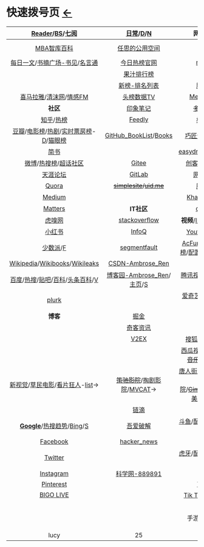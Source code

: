 <style type="text/css">
#content {margin-left: 10%;}
#content table {width:1300px;}
</style>
# 快速拨号页  [←](https://ambroseren.github.io/test/indexes.html)

| [Reader](Library/BookListsOne.md)/[BS](Library/BookSearch.md)/[七阅](https://www.7sbook.com/index/disk/index.html) | [日常](https://ambroseren.github.io/test/indexes.html)/[D](Data/DataRank.md)/[N](https://shouku123.com/rensi) | 网络公开课 | 算法社区 |
|:---:|:---:|:---:|:---:|
| [MBA智库百科](https://wiki.mbalib.com/wiki/首页) | [任思的公用空间](http://rensi.ys168.com/) | [imooc](https://www.imooc.com/course/list) | [LeetCode](https://leetcode.com/problemset/all/)/[LeetCode-cn](https://leetcode-cn.com/problemset/all/) |
| [每日一文](https://meiriyiwen.com/random)/[书摘广场-书见](https://memo.bookfere.com/community/posts/all)/[名言通](https://www.mingyantong.com/) | [今日热榜官网](https://tophub.today/) | [mooc.cn](https://www.cmooc.com/course) | []() |
| []() | [果汁排行榜](http://guozhivip.com/rank/) | [实验楼](https://www.lanqiao.cn/courses/) | [Project Euler](https://projecteuler.net/archives) |
| []() | [新榜-排名列表](https://www.newrank.cn/public/info/list.html) | [脚本之家](https://www.jb51.net/list/index_1.htm) | [Programming Praxis](https://programmingpraxis.com/) |
| [喜马拉雅](https://www.ximalaya.com/my/subscribed/)/[清沫网](https://www.qingmo.net/)/[情感FM](https://www.qingmo.net/qingganfm) | [头榜数据TV](http://www.toubang.tv/anchor/mutile.html) | [Meet Guru99](https://www.guru99.com/) | __工具__ |
| __社区__ | [印象笔记](https://app.yinxiang.com/Home.action) | ~~[多贝公开课](http://www.duobei.com/)~~ | [epub.liumingye](https://epub.liumingye.cn/) |
| [知乎](https://www.zhihu.com/people/RS101202303/following)/[热榜](https://www.zhihu.com/hot) | [Feedly](https://feedly.com/) | [极客学院](https://www.jikexueyuan.com/) | [MYFREEMP3](http://tool.liumingye.cn/music/?page=audioPage&type=migu&name=The%20Ludlows) |
| [豆瓣](https://www.douban.com/people/AmbroseRen/)/[电影榜](https://movie.douban.com/)/[热剧](https://movie.douban.com/tv/#!type=tv&tag=%E7%83%AD%E9%97%A8&sort=recommend&page_limit=20&page_start=0)/[实时票房榜](https://www.endata.com.cn/BoxOffice/BO/RealTime/reTimeBO.html)-[D](https://ys.endata.cn/BoxOffice/Ranking)/[猫眼榜](https://piaofang.maoyan.com/dashboard) | [GitHub_BookList](https://github.com/AmbroseRen/test/blob/master/Library/BookListsOne.md)/[Books](https://github.com/AmbroseRen/Picture/tree/master/book/Society) | [巧匠课堂-Adobe](https://www.2qj.com/) | [BookReader](https://ztftrue.github.io/BookReader/) |
| [简书](https://www.jianshu.com/subscriptions#/timeline) | []() | [easydrawingtutorials](https://www.easydrawingtutorials.com/index.php/disney/81-draw-mickey-mouse) | [Neat Reader](https://www.neat-reader.cn/webapp#/) |
| [微博](https://weibo.com/3626507391/follow)/[热搜榜](https://s.weibo.com/top/summary)/[超话社区](https://huati.weibo.cn/discovery/super) | [Gitee](https://gitee.com/) | [创客贴_平面设计](https://www.chuangkit.com/designtools/designindex) | [PDF在线阅读器](https://web.jisupdf.com/) |
| [天涯论坛](https://bbs.tianya.cn/) | [GitLab](https://gitlab.com/ambroserencn) | [网易公开课](https://open.163.com/khan/) | [oneNote笔记本-微软](https://www.onenote.com/notebooks?auth=1&nf=1&fromAR=1) |
| [Quora](https://www.quora.com/) | ~~[simplesite](http://ambroseren.simplesite.com/)/[uid.me](http://uid.me/ren_si1#)~~ | [腾讯课堂](https://ke.qq.com/) | [catbox](https://catbox.moe/user/login.php) |
| [Medium](https://medium.com/) | []() | [Khan Academy](https://www.khanacademy.org/) | [在线翻译](https://fanyi.youdao.com/) |
| [Matters](https://matters.news/) | __IT社区__ | [coursera](https://www.coursera.org/browse/computer-science) | [刘明野的工具箱](https://tool.liumingye.cn/) |
| [虎嗅网](https://www.huxiu.com/) | [stackoverflow](https://stackoverflow.com/) | __视频__/[IMDb](https://m.imdb.com/)/[Ranking](https://www.boxofficemojo.com/weekly/) | [MD格式在线排版](https://md.phodal.com/) |
| [小红书](https://www.xiaohongshu.com/explore) | [InfoQ](https://www.infoq.cn/) | [Youtube](https://www.youtube.com/)/[媒体库](https://www.youtube.com/feed/library) | [AnywhereAnything](http://lackar.com/aa/) |
| [少数派](https://sspai.com/)/[F](Library/Forum.md) | [segmentfault](https://segmentfault.com/u/ambroseren/users/following) | [AcFun](https://www.acfun.cn/)/[哔哩哔哩](https://space.bilibili.com/352834482/fans/follow)/[热榜](https://www.bilibili.com/v/popular/rank/all)/[配置](https://link.bilibili.com/p/center/index#/my-room/start-live)/[我的b站直播](https://live.bilibili.com/22653502) | [QQ邮箱](https://mail.qq.com/)/[万年历](https://wannianrili.bmcx.com/)/[12306](https://kyfw.12306.cn/otn/leftTicket/init) |
| [Wikipedia](https://www.wikipedia.org/)/[Wikibooks](https://www.wikibooks.org/)/[Wikileaks](https://wikileaks.org/What-is-WikiLeaks.html) | [CSDN-Ambrose_Ren](https://blog.csdn.net/Ambrose_Ren) | []() | [高德地图](https://www.amap.com/)/[百度地图](https://map.baidu.com/) |
| [百度](https://www.baidu.com/)/[热搜](https://top.baidu.com/board)/[贴吧](https://tieba.baidu.com/index.html)/[百科](https://baike.baidu.com/usercenter/lemmas#favorites)/[头条百科](https://www.baike.com/)/[V](https://baike.baidu.com/vbaike#gallary) | [博客园-Ambrose_Ren](https://www.cnblogs.com/rensi/)/[主页](https://home.cnblogs.com/u/rensi/)/[S](https://zzk.cnblogs.com/s/blogpost) | [腾讯视频](https://v.qq.com/biu/u/playlist)/[热榜](https://v.qq.com/biu/ranks/?t=hotsearch)/[体育](https://live.qq.com/match)/[电竞](https://egame.qq.com/gamelist) | [阿里云盘](https://www.aliyundrive.com/drive/)/[百度网盘](https://pan.baidu.com/disk/home)/[C](Data/Clouder.md) |
| [plurk](https://www.plurk.com/AmbroseRenCN) | []() | [爱奇艺](https://www.iqiyi.com/u/fav)/[风云榜](https://www.iqiyi.com/ranks1/home)/[国际站](https://www.iq.com/)/[收藏](https://www.iq.com/personal?type=favorite) | []() |
| __博客__ | [掘金](https://juejin.cn/) | [优酷网](https://user.youku.com/page/usc/fav?theme=) | []() |
| []() | [奇客资讯](https://www.solidot.org/) | [芒果TV](https://i.mgtv.com/my/looklist) | __新手基础自学__ |
| []() | [V2EX](https://www.v2ex.com/?tab=tech) | [搜狐](https://my.tv.sohu.com/i/bookmark)/[PPTV](https://www.pptv.com/)-[收藏](https://usercenter.pptv.com/web/user/collection) | [菜鸟教程](https://www.runoob.com/) |
| []() | []() | [西瓜视频](https://www.ixigua.com/my/favorite)/[咪咕体育](https://www.miguvideo.com/mgs/website/prd/personalCenter.html#/collect)-~~[音乐](https://music.migu.cn/v3/my/playlist)-[播放](https://music.migu.cn/v3/music/player/audio)~~/[乐视](http://i.le.com/playrecord#favorite) | →[CCTV直播](https://tv.cctv.com/live/)/~~[电视直播](http://www.hao5.net/)~~/[一](http://www.tvyan.com/)/[二](https://www.chaojidianshi.net/) |
| [新视觉](https://www.ixinshijue.com/)/[草民电影](https://www.cmdy555.com/)/[看片狂人](https://www.kpkuang.com/)-[list](https://listed.to/p/l1PbMlAK7g)→ | ~~[策驰影院](http://www.cechiyy5.com/)~~/[掏剧影院](https://www.taojuyb.com/)/[MVCAT](https://www.mvcat.com/)→ | [唐人街](https://www.tangrenjie.tv/)/[片库](https://www.mypianku.net/)-[list](https://www.pianku.tv/)/[努努影院](https://www.nunuyy.cc/)/~~[Gimy](https://gimy.app/)~~/[GimyTV](https://gimytv.com/)/[91美剧](https://91mjw.com/)/[99美剧](https://www.99meiju.org/) | →[美剧迷](https://www.meijumi.net/)/[韩剧网](https://www.tvn.cc/)/[蛋蛋赞](https://www.dandanzan.cc/) |
| []() | [链滴](https://ld246.com/) | __直播__ | [w3school](https://www.w3school.com.cn/) |
| [__Google__](https://www.google.com/)/[热搜趋势](https://trends.google.com/trends/?geo=US)/[Bing](https://cn.bing.com/)/[S](Library/SearchEngine.md) | [吾爱破解](https://www.52pojie.cn/) | [斗鱼](https://www.douyu.com/directory/myFollow)/[配置](https://mp.douyu.com/live/main)/[我的斗鱼直播](https://www.douyu.com/10150268) | [w3cschool](https://www.w3cschool.cn/) |
| [Facebook](https://www.facebook.com/) | [hacker_news](https://news.ycombinator.com/) | []() | ~~[WEB前端手册](#)~~ |
| [Twitter](https://twitter.com/home) | []() | [虎牙](https://www.huya.com/myfollow)/[配置](https://i.huya.com/index.php?m=ProfileSetting#ktylts)/[我的虎牙直播](https://www.huya.com/25541428) | [前端速查](http://f2er.club/) |
| [Instagram](https://www.instagram.com/ambroserencn/) | [科学网-889891](http://blog.sciencenet.cn/home.php?mod=spacecp&ac=friend&op=find) | []() | []() |
| [Pinterest](https://www.pinterest.com/) | []() | [YY LIVE](https://www.yy.com/i/index/live) | []() |
| [BIGO LIVE](https://www.bigo.tv/cn/show) | []() | [Tik Tok](https://www.tiktok.com/)/[抖音](https://www.douyin.com/recommend)/[快手](https://www.kuaishou.com/) | []() |
| []() | []() | __游戏__ | []() |
| []() | []() | 手游榜-[TapTap](https://www.taptap.com/top/played) | []() |
| []() | []() | []() | []() |
| []() | []() | []() | []() |
| []() | []() | []() | []() |
| lucy | 25 | X | X |
